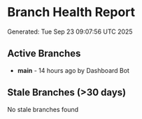 # Branch Health Report
Generated: Tue Sep 23 09:07:56 UTC 2025

## Active Branches
- **main** - 14 hours ago by Dashboard Bot

## Stale Branches (>30 days)
No stale branches found
